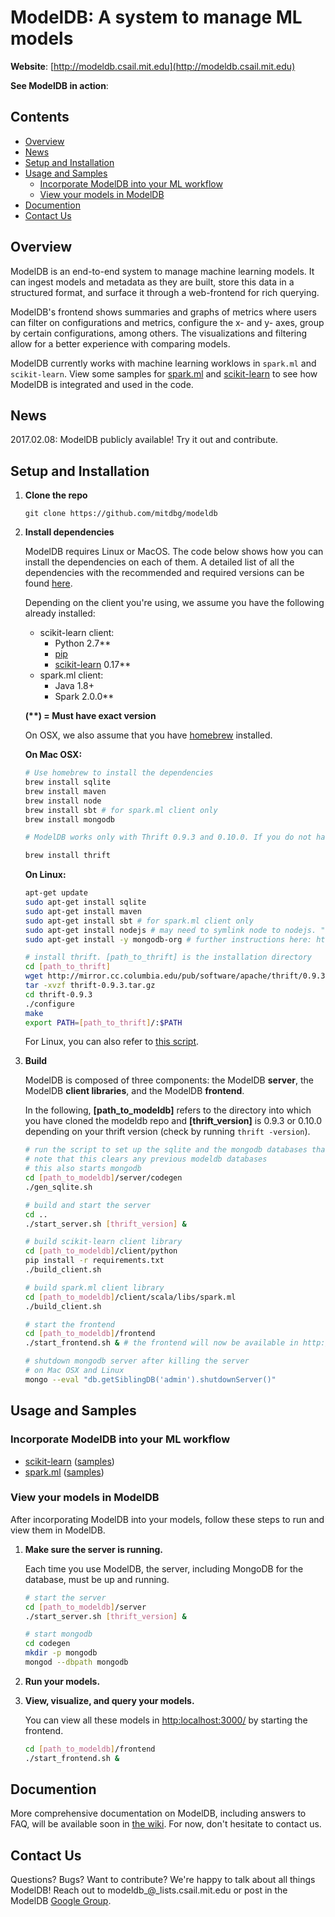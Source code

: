# ModelDB: A system to manage ML models
**Website**: [http://modeldb.csail.mit.edu](http://modeldb.csail.mit.edu)

**See ModelDB in action**: <!-- TODO: put link to video -->

## Contents

- [Overview](#overview)
- [News](#news)
- [Setup and Installation](#setup-and-installation)
- [Usage and Samples](#usage-and-samples)
    - [Incorporate ModelDB into your ML workflow](#incorporate-modeldb-into-your-ml-workflow)
    - [View your models in ModelDB](#view-your-models-in-modeldb)
- [Documention](#documentation)
- [Contact Us](#contact-us)

## Overview
ModelDB is an end-to-end system to manage machine learning models. It can ingest models and metadata as they are built, store this data in a structured format, and surface it through a web-frontend for rich querying.

ModelDB's frontend shows summaries and graphs of metrics where users can filter on configurations and metrics, configure the x- and y- axes, group by certain configurations, among others. The visualizations and filtering allow for a better experience with comparing models.
<!-- TODO: add a list of its features, e.g. graphs, filtering, with better screenshots -->
<!-- <img src="docs/getting_started/images/frontend-1.png" width="70%"><br>
ModelDB frontend -->

ModelDB currently works with machine learning worklows in ```spark.ml``` and ```scikit-learn```. View some samples for [spark.ml](client/scala/libs/spark.ml#samples) and [scikit-learn](client/python#samples) to see how ModelDB is integrated and used in the code.

## News

2017.02.08: ModelDB publicly available! Try it out and contribute.

## Setup and Installation

1. **Clone the repo**

    ```git
    git clone https://github.com/mitdbg/modeldb
    ```

2. **Install dependencies**

    ModelDB requires Linux or MacOS. The code below shows how you can install the dependencies on each of them. A detailed list of all the dependencies with the recommended and required versions can be found [here](docs/required_software.md).
    
    Depending on the client you're using, we assume you have the following already installed:
    - scikit-learn client:
        - Python 2.7\*\*
        - [pip](https://pip.pypa.io/en/stable/installing/)
        - [scikit-learn](http://scikit-learn.org/stable/install.html) 0.17\*\*
    - spark.ml client:
        - Java 1.8+
        - Spark 2.0.0\*\*

    **(\*\*) = Must have exact version**

    On OSX, we also assume that you have [homebrew](https://brew.sh/) installed.

    **On Mac OSX:**

    ```bash
    # Use homebrew to install the dependencies
    brew install sqlite
    brew install maven
    brew install node
    brew install sbt # for spark.ml client only
    brew install mongodb

    # ModelDB works only with Thrift 0.9.3 and 0.10.0. If you do not have thrift installed, install via brew.

    brew install thrift
    ```

    **On Linux:**

    ```bash
    apt-get update
    sudo apt-get install sqlite
    sudo apt-get install maven
    sudo apt-get install sbt # for spark.ml client only
    sudo apt-get install nodejs # may need to symlink node to nodejs. "cd /usr/bin; ln nodejs node"
    sudo apt-get install -y mongodb-org # further instructions here: https://docs.mongodb.com/manual/tutorial/install-mongodb-on-ubuntu/

    # install thrift. [path_to_thrift] is the installation directory
    cd [path_to_thrift]
    wget http://mirror.cc.columbia.edu/pub/software/apache/thrift/0.9.3/thrift-0.9.3.tar.gz
    tar -xvzf thrift-0.9.3.tar.gz
    cd thrift-0.9.3
    ./configure
    make
    export PATH=[path_to_thrift]/:$PATH
    ```

    For Linux, you can also refer to [this script](https://github.com/mitdbg/modeldb/blob/master/docs/install_on_linux.sh). 

3. **Build**
    
    ModelDB is composed of three components: the ModelDB **server**, the ModelDB **client libraries**, and the ModelDB **frontend**.

    In the following, **[path_to_modeldb]** refers to the directory into which you have cloned the modeldb repo and **[thrift_version]** is 0.9.3 or 0.10.0 depending on your thrift version (check by running ```thrift -version```).

    ```bash
    # run the script to set up the sqlite and the mongodb databases that modeldb will use
    # note that this clears any previous modeldb databases
    # this also starts mongodb
    cd [path_to_modeldb]/server/codegen
    ./gen_sqlite.sh

    # build and start the server
    cd ..
    ./start_server.sh [thrift_version] &

    # build scikit-learn client library
    cd [path_to_modeldb]/client/python
    pip install -r requirements.txt
    ./build_client.sh

    # build spark.ml client library
    cd [path_to_modeldb]/client/scala/libs/spark.ml
    ./build_client.sh

    # start the frontend
    cd [path_to_modeldb]/frontend
    ./start_frontend.sh & # the frontend will now be available in http://localhost:3000/

    # shutdown mongodb server after killing the server
    # on Mac OSX and Linux
    mongo --eval "db.getSiblingDB('admin').shutdownServer()" 
    ```

## Usage and Samples

### Incorporate ModelDB into your ML workflow
- [scikit-learn](client/python) \([samples](client/python#samples)\)
- [spark.ml](client/scala/libs/spark.ml) \([samples](client/scala/libs/spark.ml#samples)\)

### View your models in ModelDB
After incorporating ModelDB into your models, follow these steps to run and view them in ModelDB.

1. **Make sure the server is running.**

    Each time you use ModelDB, the server, including MongoDB for the database, must be up and running.

    ```bash
    # start the server
    cd [path_to_modeldb]/server
    ./start_server.sh [thrift_version] &

    # start mongodb
    cd codegen
    mkdir -p mongodb
    mongod --dbpath mongodb
    ```

2. **Run your models.**

3. **View, visualize, and query your models.**

    You can view all these models in [http:localhost:3000/](http:localhost:3000/) by starting the frontend.

    ```bash
    cd [path_to_modeldb]/frontend
    ./start_frontend.sh &
    ```

## Documention
More comprehensive documentation on ModelDB, including answers to FAQ, will be available soon in [the wiki](https://github.com/mitdbg/modeldb/wiki). For now, don't hesitate to contact us.

## Contact Us
Questions? Bugs? Want to contribute? We're happy to talk about all things ModelDB! Reach out to modeldb\_@\_lists.csail.mit.edu or post in the ModelDB [Google Group](https://groups.google.com/forum/#!forum/modeldb).


